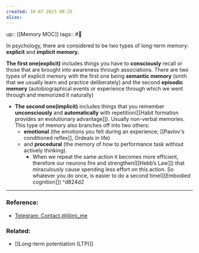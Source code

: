 ```yaml
---
created: 10-07-2023 00:25
alias:
---
```

up:: [[Memory MOC]]
tags:: #🌳 


In psychology, there are considered to be two types of long-term memory: **explicit** and **implicit memory.**  

**The first one(explicit)** includes things you have to **consciously** recall or those that are brought into awareness through associations. There are two types of explicit memory with the first one being **semantic memory** (smth that we usually learn and practice deliberately) and the second **episodic memory** (autobiographical events or experience through which we went through and memorized it naturally)  
  
- **The second one(implicit)** includes things that you remember **unconsciously** and **automatically** with repetition([[Habit formation provides an evolutionary advantage]]). Usually non-verbal memories. This type of memory also branches off into two others: 
	- **emotional** (the emotions you felt during an experience; [[Pavlov's conditioned reflex]], Ordeals in life)
	- and **procedural**  (the memory of how to performance task without actively thinking).
		- When we repeat the same action it becomes more efficient, therefore our neurons fire and strengthen([[Hebb’s Law]]) that miraculously cause spending less effort on this action. So whatever you do once, is easier to do a second time([[Embodied cognition]]) ^d824d2


---
### Reference:
- [Telegram: Contact @lilimi\_me](https://t.me/lilimi_me/233)

### Related:
- [[Long-term potentiation (LTP)]]
